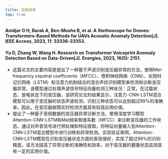 ```yaml
---
title: 文献阅读
top: true
---
```

#### Anidjar O H, Barak A, Ben-Moshe B, et al. A Stethoscope for Drones: Transformers-Based Methods for UAVs Acoustic Anomaly Detection[J]. IEEE Access, 2023, 11: 33336-33353.
#### Yu D, Zhang W, Wang H. Research on Transformer Voiceprint Anomaly Detection Based on Data-Driven[J]. Energies, 2023, 16(5): 2151.
- 这篇论文的主要内容是提出了一种基于声波识别变压器异常的方法，使用Mel-frequency cepstral coefficients（MFCC）、卷积神经网络（CNN）、长短时记忆网络（LSTM）和注意力机制结合的混合声纹识别模型来检测和诊断变压器异常。该模型通过处理声波信号特征向量检测三种状况：正常，在过载状态、放电状态下的变压器。该研究论文的结果显示，注意力-CNN-LSTM混合模型可以用于变压器的状态声波检测，识别三种状态可以达到超过99%的准确率。因此，在变压器故障实时检测方面具有较高应用价值。
- 提出了一种基于音频数据的变压器异常诊断方法，使用深度学习模型Attention-CNN-LSTM和Mel频率倒谱系数（MFCC）来诊断变压器的工作状态。通过对声音信号进行预处理和特征提取，将特征向量输入到Attention-CNN-LSTM混合模型中进行训练和异常检测。实验验证表明，Attention-CNN-LSTM模型在识别变压器状态方面的表现很好，实现了超过99%的识别精度。该方法提高了异常诊断的准确性和效率，对于变压器的健康状态监测具有一定的实用价值。

